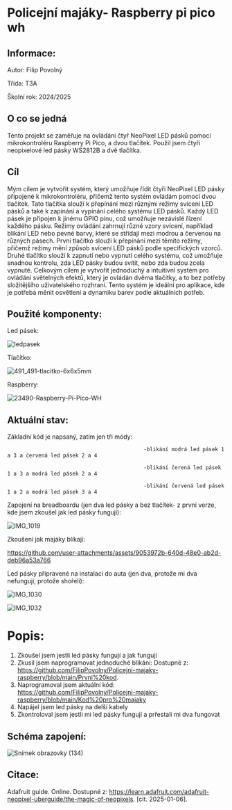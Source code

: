 # Policejní majáky- Raspberry pi pico wh

## Informace: 

Autor: Filip Povolný

Třída: T3A

Školní rok: 2024/2025

## O co se jedná

Tento projekt se zaměřuje na ovládání čtyř NeoPixel LED pásků pomocí mikrokontroléru Raspberry Pi Pico, a dvou tlačítek. Použil jsem čtyři neopixelové led pásky WS2812B a dvě tlačítka.

## Cíl

Mým cílem je vytvořit systém, který umožňuje řídit čtyři NeoPixel LED pásky připojené k mikrokontroléru, přičemž tento systém ovládám pomocí dvou tlačítek. Tato tlačítka slouží k přepínání mezi různými režimy svícení LED pásků a také k zapínání a vypínání celého systému LED pásků. Každý LED pásek je připojen k jinému GPIO pinu, což umožňuje nezávislé řízení každého pásku. Režimy ovládání zahrnují různé vzory svícení, například blikání LED nebo pevné barvy, které se střídají mezi modrou a červenou na různých pásech. První tlačítko slouží k přepínání mezi těmito režimy, přičemž režimy mění způsob svícení LED pásků podle specifických vzorců. Druhé tlačítko slouží k zapnutí nebo vypnutí celého systému, což umožňuje snadnou kontrolu, zda LED pásky budou svítit, nebo zda budou zcela vypnuté. Celkovým cílem je vytvořit jednoduchý a intuitivní systém pro ovládání světelných efektů, který je ovládán dvěma tlačítky, a to bez potřeby složitějšího uživatelského rozhraní. Tento systém je ideální pro aplikace, kde je potřeba měnit osvětlení a dynamiku barev podle aktuálních potřeb.

## Použité komponenty: 
Led pásek:

![ledpasek](https://github.com/user-attachments/assets/7038b9df-7b9b-4bf3-ba79-3a7c936efe83)

Tlačítko:

![491_491-tlacitko-6x6x5mm](https://github.com/user-attachments/assets/95909073-9334-48d3-a901-f5d6f2b0cccd)

Raspberry: 

![23490-Raspberry-Pi-Pico-WH](https://github.com/user-attachments/assets/0d46ea63-b2f9-4d99-a086-247decbe25e7)


## Aktuální stav:

Základní kód je napsaný, zatím jen tři módy:   

                                                -blikání modrá led pásek 1 a 3 a červená led pásek 2 a 4
                                                
                                                -blikání čerená led pásek 1 a 3 a modrá led pásek 2 a 4
                                                
                                                -blikání červená led pásek 1 a 2 a modrá led pásek 3 a 4

Zapojení na breadboardu (jen dva led pásky a bez tlačítek- z první verze, kde jsem zkoušel jak led pásky fungují):

![IMG_1019](https://github.com/user-attachments/assets/9fbe8bbf-74a1-47d9-9879-b721da2939d6)

Zkoušení jak majáky blikají:

https://github.com/user-attachments/assets/9053972b-640d-48e0-ab2d-deb96a53a766

Led pásky připravené na instalaci do auta (jen dva, protože mi dva nefungují, protože shořeli): 

![IMG_1030](https://github.com/user-attachments/assets/ad3b9ced-bb54-436e-a345-7c3a08fa5a74)

![IMG_1032](https://github.com/user-attachments/assets/d746d139-b02b-4d9d-9d96-3c06f60f6dce)
# Popis:
1. Zkoušel jsem jestli led pásky fungují a jak fungují
2. Zkusil jsem naprogramovat jednoduché blikání: Dostupné z: https://github.com/FilipPovolny/Policejni-majaky-raspberry/blob/main/Prvni%20kod.
3. Naprogramoval jsem aktuální kód: https://github.com/FilipPovolny/Policejni-majaky-raspberry/blob/main/Kod%20pro%20majaky
4. Napájel jsem led pásky na delší kabely
5. Zkontroloval jsem jestli mi led pásky fungují a prřestali mi dva fungovat


## Schéma zapojení: 

![Snímek obrazovky (134)](https://github.com/user-attachments/assets/fe4ec755-6786-4e0a-b681-79d3a7bd5de7)


## Citace:

Adafruit guide. Online. Dostupné z: https://learn.adafruit.com/adafruit-neopixel-uberguide/the-magic-of-neopixels. [cit. 2025-01-06].
